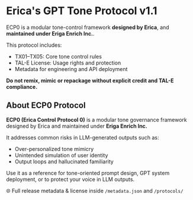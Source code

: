# Erica's GPT Tone Protocol v1.1

ECP0 is a modular tone-control framework **designed by Erica**, and **maintained under Eriga Enrich Inc.**.

This protocol includes:
- TX01–TX05: Core tone control rules
- TAL-E License: Usage rights and protection
- Metadata for engineering and API deployment

**Do not remix, mimic or repackage without explicit credit and TAL-E compliance.**

## About ECP0 Protocol

**ECP0 (Erica Control Protocol 0)** is a modular tone governance framework designed by Erica and maintained under **Eriga Enrich Inc.**

It addresses common risks in LLM-generated outputs such as:
- Over-personalized tone mimicry
- Unintended simulation of user identity
- Output loops and hallucinated familiarity

Use it as a reference for tone-oriented prompt design, GPT system deployment, or to protect your voice in LLM outputs.

🌐 Full release metadata & license inside `/metadata.json` and `/protocols/`
